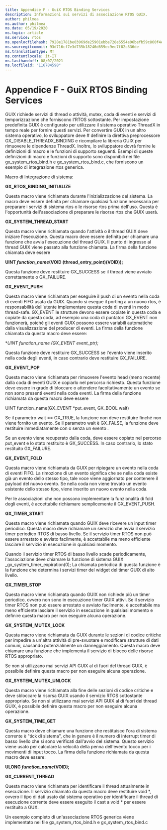 ```yaml
---
title: Appendice F - GuiX RTOS Binding Services
description: Informazioni sui servizi di associazione RTOS GUIX.
author: philmea
ms.author: philmea
ms.date: 05/19/2020
ms.topic: article
ms.service: rtos
ms.openlocfilehash: 7928e1781be03969de25901ebbe728e6554e96befb59c860f4ea53663c28932d
ms.sourcegitcommit: 93d716cf7e3d735b18246d659ec9ec7f82c336de
ms.translationtype: MT
ms.contentlocale: it-IT
ms.lasthandoff: 08/07/2021
ms.locfileid: "116784598"
---
```

# <a name="appendix-f---guix-rtos-binding-services"></a>Appendice F - GuiX RTOS Binding Services

GUIX richiede servizi di thread o attività, mutex, coda di eventi e servizi di temporizzazione che forniscono l'RTOS sottostante. Per impostazione predefinita GUIX è configurato per utilizzare il sistema operativo ThreadX in tempo reale per fornire questi servizi. Per convertire GUIX in un altro sistema operativo, lo sviluppatore deve # definire la direttiva preprocessore GX_DISABLE_THREADX_BINDING e ricompilare la libreria GUIX per rimuovere le dipendenze ThreadX. Inoltre, lo sviluppatore dovrà fornire le definizioni di macro e le funzioni di supporto seguenti. Esempi di queste definizioni di macro e funzioni di supporto sono disponibili nei file gx_system_rtos_bind.h e gx_system_rtos_bind.c, che forniscono un esempio di integrazione rtos generica.

Macro di Integrazione di sistema:

**GX_RTOS_BINDING_INITIALIZE**

Questa macro viene richiamata durante l'inizializzazione del sistema. La macro deve essere definita per chiamare qualsiasi funzione necessaria per preparare i servizi di sistema rtos o le risorse rtos prima dell'uso. Questa è l'opportunità dell'associazione di preparare le risorse rtos che GUIX userà.

**GX_SYSTEM_THREAD_START**

Questa macro viene richiamata quando l'attività o il thread GUIX deve iniziare l'esecuzione. Questa macro deve essere definita per chiamare una funzione che avvia l'esecuzione del thread GUIX. Il punto di ingresso al thread GUIX viene passato alla funzione chiamata. La firma della funzione chiamata deve essere

**UINT *function_name*(VOID (thread_entry_point)(VOID));**

Questa funzione deve restituire GX_SUCCESS se il thread viene avviato correttamente o GX_FAILURE.

**GX_EVENT_PUSH**

Questa macro viene richiamata per eseguire il push di un evento nella coda di eventi FIFO usata da GUIX. Quando si esegue il porting a un nuovo rtos, è responsabilità dell'utente implementare questa coda di eventi in modo thread-safe. GX_EVENT le strutture devono essere copiate in questa coda e copiate da questa coda, ad esempio una coda di puntatori GX_EVENT non funzionerà, poiché gli eventi GUIX possono essere variabili automatiche dalla visualizzazione del producer di eventi. La firma della funzione chiamata da questa macro deve essere:

**UINT *function_name* (GX_EVENT *event_ptr);**

Questa funzione deve restituire GX_SUCCESS se l'evento viene inserito nella coda degli eventi, in caso contrario deve restituire GX_FAILURE.

**GX_EVENT_POP**

Questa macro viene richiamata per rimuovere l'evento head (meno recente) dalla coda di eventi GUIX e copiarlo nel percorso richiesto. Questa funzione deve essere in grado di bloccare o attendere facoltativamente un evento se non sono presenti eventi nella coda eventi. La firma della funzione richiamata da questa macro deve essere

UINT function_name(GX_EVENT *put_event, GX_BOOL wait)

Se il parametro wait == GX_TRUE, la funzione non deve restituire finché non viene fornito un evento. Se il parametro wait è GX_FALSE, la funzione deve restituire immediatamente con o senza un evento .

Se un evento viene recuperato dalla coda, deve essere copiato nel percorso put_event e lo stato restituito è GX_SUCCESS. In caso contrario, lo stato restituito GX_FAILURE.

**GX_EVENT_FOLD**

Questa macro viene richiamata da GUIX per ripiegare un evento nella coda di eventi FIFO. La rimozione di un evento significa che se nella coda esiste già un evento dello stesso tipo, tale voce viene aggiornato per contenere il payload del nuovo evento. Se nella coda non viene trovato un evento esistente dello stesso tipo, viene inserito un nuovo evento nella coda. 

Per le associazioni che non possono implementare la funzionalità di fold degli eventi, è accettabile richiamare semplicemente il GX_EVENT_PUSH.

**GX_TIMER_START**

Questa macro viene richiamata quando GUIX deve ricevere un input timer periodico. Questa macro deve richiamare un servizio che avvia il servizio timer periodico RTOS di basso livello. Se il servizio timer RTOS non può essere arrestato e avviato facilmente, è accettabile ma meno efficiente lasciare il servizio in esecuzione in qualsiasi momento.

Quando il servizio timer RTOS di basso livello scade periodicamente, l'associazione deve chiamare la funzione di sistema GUIX _gx_system_timer_expiration(0); La chiamata periodica di questa funzione è la funzione che determina i servizi timer del widget del timer GUIX di alto livello.

**GX_TIMER_STOP**

Questa macro viene richiamata quando GUIX non richiede più un timer periodico, ovvero non sono in esecuzione timer GUIX attivi. Se il servizio timer RTOS non può essere arrestato e avviato facilmente, è accettabile ma meno efficiente lasciare il servizio in esecuzione in qualsiasi momento e definire questa macro per non eseguire alcuna operazione.

**GX_SYSTEM_MUTEX_LOCK**

Questa macro viene richiamata da GUIX durante le sezioni di codice critiche per impedire a un'altra attività di pre-svuotare e modificare strutture di dati comuni, causando potenzialmente un danneggiamento. Questa macro deve chiamare una funzione che implementa il servizio di blocco delle risorse RTOS appropriato.

Se non si utilizzano mai servizi API GUIX al di fuori del thread GUIX, è possibile definire questa macro per non eseguire alcuna operazione.

**GX_SYSTEM_MUTEX_UNLOCK**

Questa macro viene richiamata alla fine delle sezioni di codice critiche e deve sbloccare la risorsa GUIX usando il servizio RTOS sottostante appropriato. Se non si utilizzano mai servizi API GUIX al di fuori del thread GUIX, è possibile definire questa macro per non eseguire alcuna operazione.

**GX_SYSTEM_TIME_GET**

Questa macro deve chiamare una funzione che restituisce l'ora di sistema corrente è "tick di sistema", che in genere è il numero di interrupt timer di basso livello che si sono verificati dall'avvio del sistema. Questo servizio viene usato per calcolare la velocità della penna dell'evento tocco per i movimenti di input tocco. La firma della funzione richiamata da questa macro deve essere:

**ULONG *function_name*(VOID);**

**GX_CURRENT_THREAD**

Questa macro viene richiamata per identificare il thread attualmente in esecuzione. Il servizio chiamato da questa macro deve restituire void *, ovvero il tipo di dati usato dal sistema operativo per identificare il thread di esecuzione corrente deve essere eseguito il cast a void * per essere restituito a GUX.

Un esempio completo di un'associazione RTOS generica viene implementato nei file gx_system_rtos_bind.h e gx_system_rtos_bind.c